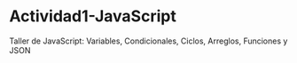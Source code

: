 # Actividad1-JavaScript
Taller de JavaScript: Variables, Condicionales, Ciclos, Arreglos, Funciones y JSON 
